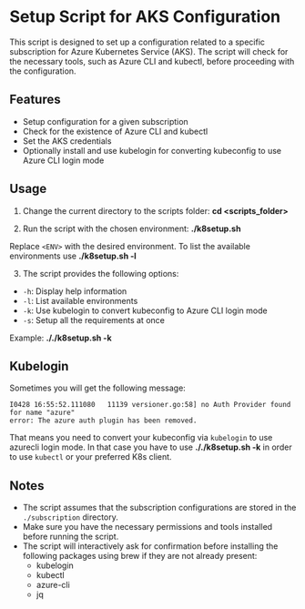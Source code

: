 # Setup Script for AKS Configuration

This script is designed to set up a configuration related to a specific subscription for Azure Kubernetes Service (AKS). The script will check for the necessary tools, such as Azure CLI and kubectl, before proceeding with the configuration.

## Features

- Setup configuration for a given subscription
- Check for the existence of Azure CLI and kubectl
- Set the AKS credentials
- Optionally install and use kubelogin for converting kubeconfig to use Azure CLI login mode

## Usage

1. Change the current directory to the scripts folder:
**cd <scripts_folder>**

2. Run the script with the chosen environment:
**./k8setup.sh <ENV>**

Replace `<ENV>` with the desired environment. To list the available environments use **./k8setup.sh -l**


3. The script provides the following options:

- `-h`: Display help information
- `-l`: List available environments
- `-k`: Use kubelogin to convert kubeconfig to Azure CLI login mode
- `-s`: Setup all the requirements at once

Example:
**././k8setup.sh -k**


## Kubelogin

Sometimes you will get the following message:
```
I0428 16:55:52.111080   11139 versioner.go:58] no Auth Provider found for name "azure"
error: The azure auth plugin has been removed.
```
That means you need to convert your kubeconfig via `kubelogin` to use azurecli login mode.
In that case you have to use **././k8setup.sh -k** in order to use `kubectl` or your preferred K8s client.

## Notes

- The script assumes that the subscription configurations are stored in the `./subscription` directory.
- Make sure you have the necessary permissions and tools installed before running the script.
- The script will interactively ask for confirmation before installing the following packages using brew if they are not already present:
  - kubelogin
  - kubectl
  - azure-cli
  - jq
